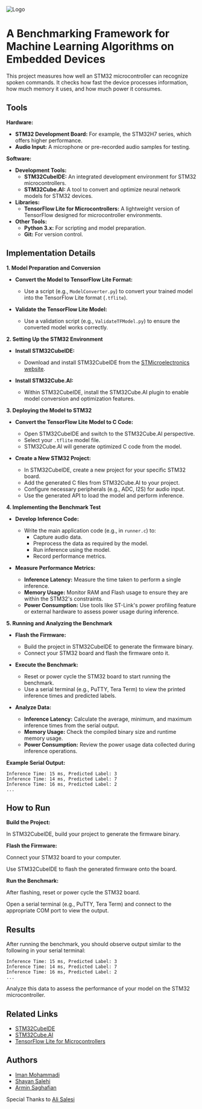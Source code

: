 ![Logo](https://github.com/Sharif-University-ESRLab/fall2024-embeddedml-benchmark/blob/main/Logo.jpg)

# A Benchmarking Framework for Machine Learning Algorithms on Embedded Devices

This project measures how well an STM32 microcontroller can recognize spoken commands. It checks how fast the device processes information, how much memory it uses, and how much power it consumes.

## Tools

**Hardware:**

- **STM32 Development Board:** For example, the STM32H7 series, which offers higher performance.
- **Audio Input:** A microphone or pre-recorded audio samples for testing.

**Software:**

- **Development Tools:**
  - **STM32CubeIDE:** An integrated development environment for STM32 microcontrollers.
  - **STM32Cube.AI:** A tool to convert and optimize neural network models for STM32 devices.
- **Libraries:**
  - **TensorFlow Lite for Microcontrollers:** A lightweight version of TensorFlow designed for microcontroller environments.
- **Other Tools:**
  - **Python 3.x:** For scripting and model preparation.
  - **Git:** For version control.

## Implementation Details

**1. Model Preparation and Conversion**

- **Convert the Model to TensorFlow Lite Format:**
  - Use a script (e.g., `ModelConverter.py`) to convert your trained model into the TensorFlow Lite format (`.tflite`).

- **Validate the TensorFlow Lite Model:**
  - Use a validation script (e.g., `ValidateTFModel.py`) to ensure the converted model works correctly.

**2. Setting Up the STM32 Environment**

- **Install STM32CubeIDE:**
  - Download and install STM32CubeIDE from the [STMicroelectronics website](https://www.st.com/en/development-tools/stm32cubeide.html).

- **Install STM32Cube.AI:**
  - Within STM32CubeIDE, install the STM32Cube.AI plugin to enable model conversion and optimization features.

**3. Deploying the Model to STM32**

- **Convert the TensorFlow Lite Model to C Code:**
  - Open STM32CubeIDE and switch to the STM32Cube.AI perspective.
  - Select your `.tflite` model file.
  - STM32Cube.AI will generate optimized C code from the model.

- **Create a New STM32 Project:**
  - In STM32CubeIDE, create a new project for your specific STM32 board.
  - Add the generated C files from STM32Cube.AI to your project.
  - Configure necessary peripherals (e.g., ADC, I2S) for audio input.
  - Use the generated API to load the model and perform inference.

**4. Implementing the Benchmark Test**

- **Develop Inference Code:**
  - Write the main application code (e.g., in `runner.c`) to:
    - Capture audio data.
    - Preprocess the data as required by the model.
    - Run inference using the model.
    - Record performance metrics.

- **Measure Performance Metrics:**
  - **Inference Latency:** Measure the time taken to perform a single inference.
  - **Memory Usage:** Monitor RAM and Flash usage to ensure they are within the STM32's constraints.
  - **Power Consumption:** Use tools like ST-Link's power profiling feature or external hardware to assess power usage during inference.

**5. Running and Analyzing the Benchmark**

- **Flash the Firmware:**
  - Build the project in STM32CubeIDE to generate the firmware binary.
  - Connect your STM32 board and flash the firmware onto it.

- **Execute the Benchmark:**
  - Reset or power cycle the STM32 board to start running the benchmark.
  - Use a serial terminal (e.g., PuTTY, Tera Term) to view the printed inference times and predicted labels.

- **Analyze Data:**
  - **Inference Latency:** Calculate the average, minimum, and maximum inference times from the serial output.
  - **Memory Usage:** Check the compiled binary size and runtime memory usage.
  - **Power Consumption:** Review the power usage data collected during inference operations.

**Example Serial Output:**

```
Inference Time: 15 ms, Predicted Label: 3
Inference Time: 14 ms, Predicted Label: 7
Inference Time: 16 ms, Predicted Label: 2
...
```

## How to Run

**Build the Project:**

In STM32CubeIDE, build your project to generate the firmware binary.

**Flash the Firmware:**

Connect your STM32 board to your computer.

Use STM32CubeIDE to flash the generated firmware onto the board.

**Run the Benchmark:**

After flashing, reset or power cycle the STM32 board.

Open a serial terminal (e.g., PuTTY, Tera Term) and connect to the appropriate COM port to view the output.

## Results

After running the benchmark, you should observe output similar to the following in your serial terminal:

```
Inference Time: 15 ms, Predicted Label: 3
Inference Time: 14 ms, Predicted Label: 7
Inference Time: 16 ms, Predicted Label: 2
...
```

Analyze this data to assess the performance of your model on the STM32 microcontroller.

## Related Links

- [STM32CubeIDE](https://www.st.com/en/development-tools/stm32cubeide.html)
- [STM32Cube.AI](https://www.st.com/en/development-tools/stm32cubeai.html)
- [TensorFlow Lite for Microcontrollers](https://www.tensorflow.org/lite/microcontrollers)

## Authors
- [Iman Mohammadi](https://github.com/Imanm02)
- [Shayan Salehi](https://github.com/ShayanSalehi81)
- [Armin Saghafian](https://github.com/ArminS03)

Special Thanks to [Ali Salesi](https://github.com/alisalc)